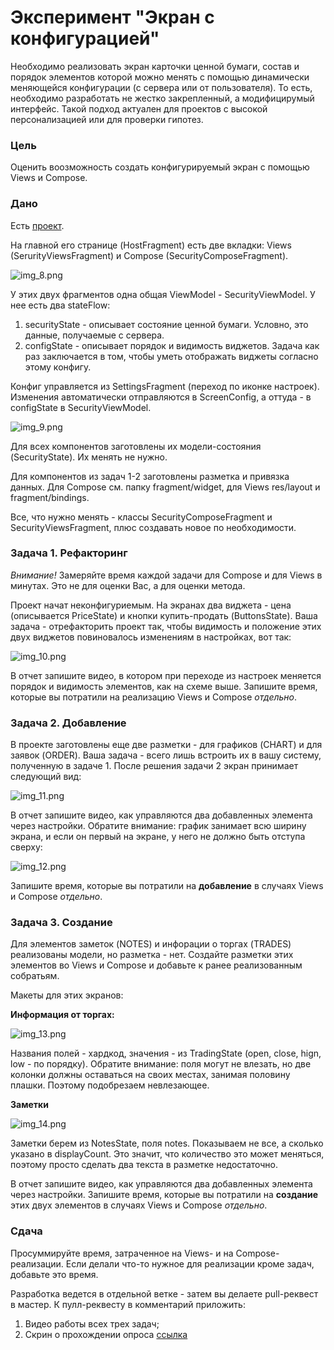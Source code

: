 # Эксперимент "Экран с конфигурацией"

Необходимо реализовать экран карточки ценной бумаги, состав и порядок элементов 
которой можно менять с помощью динамически меняющейся конфигурации (с сервера или от пользователя). 
То есть, необходимо разработать не жестко закрепленный, а модифицирумый интерфейс. 
Такой подход актуален для проектов с высокой персонализацией или для проверки гипотез. 

### Цель

Оценить воозможность создать конфигурируемый экран с помощью Views и Compose. 

### Дано

Есть [проект](https://github.com/MobileDevelopmentUrfuAutumn2024/AdaptiveWidgetsStudy).

На главной его странице (HostFragment) есть две вкладки: Views (SerurityViewsFragment) 
и Compose (SecurityComposeFragment).  

![img_8.png](img_8.png)

У этих двух фрагментов одна общая ViewModel - SecurityViewModel. У нее есть два stateFlow: 

1. securityState - описывает состояние ценной бумаги. Условно, это данные, получаемые с сервера.
2. configState - описывает порядок и видимость виджетов. Задача как раз заключается в том, чтобы уметь отображать виджеты согласно этому конфигу. 

Конфиг управляется из SettingsFragment (переход по иконке настроек). Изменения автоматически 
отправляются в ScreenConfig, а оттуда - в configState в SecurityViewModel.

![img_9.png](img_9.png)

Для всех компонентов заготовлены их модели-состояния (SecurityState). Их менять не нужно. 

Для компонентов из задач 1-2 заготовлены разметка и привязка данных. Для Compose см. папку 
fragment/widget, для Views res/layout и fragment/bindings. 

Все, что нужно менять - классы SecurityComposeFragment и SecurityViewsFragment, плюс создавать
новое по необходимости.

### Задача 1. Рефакторинг

*Внимание!* Замеряйте время каждой задачи для Compose и для Views в минутах. 
Это не для оценки Вас, а для оценки метода. 

Проект начат неконфигуриемым. На экранах два виджета - цена (описывается PriceState) и
кнопки купить-продать (ButtonsState). Ваша задача - отрефакторить проект так, чтобы 
видимость и положение этих двух виджетов повиновалось изменениям в настройках, вот так:  

![img_10.png](img_10.png)

В отчет запишите видео, в котором при переходе из настроек меняется порядок и видимость элементов,
как на схеме выше. Запишите время, которые вы потратили на реализацию Views и Compose *отдельно*.

### Задача 2. Добавление

В проекте заготовлены еще две разметки - для графиков (CHART) и для заявок (ORDER). Ваша задача - 
всего лишь встроить их в вашу систему, полученную в задаче 1. После решения задачи 2 экран 
принимает следующий вид: 

![img_11.png](img_11.png)

В отчет запишите видео, как управляются два добавленных элемента через настройки. Обратите внимание:
график занимает всю ширину экрана, и если он первый на экране, у него не должно быть отступа сверху:

![img_12.png](img_12.png)

Запишите время, которые вы потратили на **добавление** в случаях Views и Compose *отдельно*.

### Задача 3. Создание

Для элементов заметок (NOTES) и инфорации о торгах (TRADES) реализованы модели, но разметка - нет. 
Создайте разметки этих элементов во Views и Compose и добавьте к ранее реализованным собратьям. 

Макеты для этих экранов: 

**Информация от торгах:**

![img_13.png](img_13.png)

Названия полей - хардкод, значения - из TradingState (open, close, hign, low - по порядку). 
Обратите внимание: поля могут не влезать, но две колонки должны оставаться на своих местах,
занимая половину плашки. Поэтому подобрезаем невлезающее. 

**Заметки**

![img_14.png](img_14.png)

Заметки берем из NotesState, поля notes. Показываем не все, а сколько указано в displayCount. 
Это значит, что количество это может меняться, поэтому просто сделать два текста в разметке 
недостаточно. 

В отчет запишите видео, как управляются два добавленных элемента через настройки. 
Запишите время, которые вы потратили на **создание** этих двух элементов в случаях Views и Compose *отдельно*.

### Сдача

Просуммируйте время, затраченное на Views- и на Compose-реализации. Если делали что-то нужное 
для реализации кроме задач, добавьте это время. 

Разработка ведется в отдельной ветке - затем вы делаете pull-реквест в мастер. 
К пулл-реквесту в комментарий приложить: 

1. Видео работы всех трех задач;
2. Скрин о прохождении опроса [ссылка](https://forms.yandex.ru/cloud/6748a4eb6d2d7304c2b36b42/)


